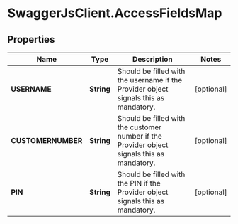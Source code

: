# SwaggerJsClient.AccessFieldsMap

## Properties
Name | Type | Description | Notes
------------ | ------------- | ------------- | -------------
**USERNAME** | **String** | Should be filled with the username if the Provider object signals this as mandatory. | [optional] 
**CUSTOMERNUMBER** | **String** | Should be filled with the customer number if the Provider object signals this as mandatory. | [optional] 
**PIN** | **String** | Should be filled with the PIN if the Provider object signals this as mandatory. | [optional] 


